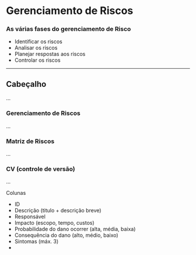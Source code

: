 # Gerenciamento de Riscos

### As várias fases do gerenciamento de Risco

- Identificar os riscos
- Analisar os riscos
- Planejar respostas aos riscos
- Controlar os riscos

------
## Cabeçalho
...
### Gerenciamento de Riscos
...
### Matriz de Riscos
...
### CV (controle de versão)
...

Colunas
- ID
- Descrição (titulo + descrição breve)
- Responsável
- Impacto (escopo, tempo, custos)
- Probabilidade do dano ocorrer (alta, média, baixa)
- Consequência do dano (alto, médio, baixo)
- Sintomas (máx. 3)
- 
<!--stackedit_data:
eyJoaXN0b3J5IjpbMjY3Mzg4NTcyLDEwNjE0ODc2MzQsMjExMj
cwNzUzNV19
-->